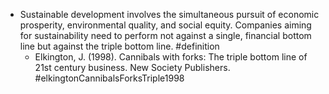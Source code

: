 - Sustainable development involves the simultaneous pursuit of economic prosperity, environmental quality, and social equity. Companies aiming for sustainability need to perform not against a single, financial bottom line but against the triple bottom line. #definition
	- Elkington, J. (1998). Cannibals with forks: The triple bottom line of 21st century business. New Society Publishers. #elkingtonCannibalsForksTriple1998